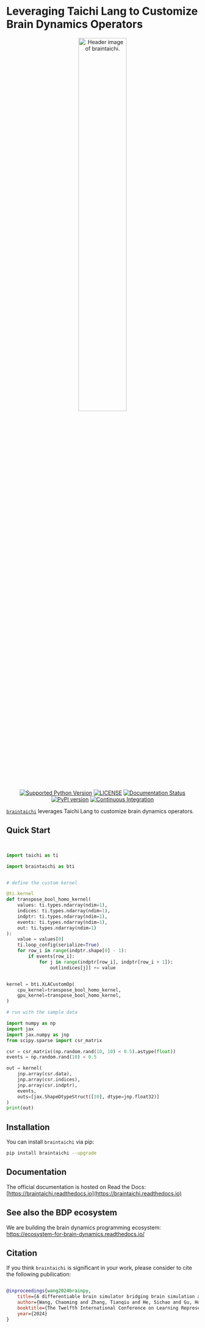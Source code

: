 # Leveraging Taichi Lang to Customize Brain Dynamics Operators


<p align="center">
  	<img alt="Header image of braintaichi." src="https://github.com/chaoming0625/braintaichi/blob/main/docs/_static/braintaichi.png" width=50%>
</p> 



<p align="center">
	<a href="https://pypi.org/project/braintaichi/"><img alt="Supported Python Version" src="https://img.shields.io/pypi/pyversions/braintaichi"></a>
	<a href="https://github.com/chaoming0625/braintaichi/blob/main/LICENSE"><img alt="LICENSE" src="https://img.shields.io/badge/License-Apache%202.0-blue.svg"></a>
    <a href='https://braintaichi.readthedocs.io/en/latest/?badge=latest'>
        <img src='https://readthedocs.org/projects/braintaichi/badge/?version=latest' alt='Documentation Status' />
    </a>  	
    <a href="https://badge.fury.io/py/braintaichi"><img alt="PyPI version" src="https://badge.fury.io/py/braintaichi.svg"></a>
    <a href="https://github.com/chaoming0625/braintaichi/actions/workflows/CI.yml"><img alt="Continuous Integration" src="https://github.com/chaoming0625/braintaichi/actions/workflows/CI.yml/badge.svg"></a>
</p>


[``braintaichi``](https://github.com/chaoming0625/braintaichi) leverages Taichi Lang to customize brain dynamics operators.



## Quick Start

```python


import taichi as ti

import braintaichi as bti


# define the custom kernel

@ti.kernel
def transpose_bool_homo_kernel(
    values: ti.types.ndarray(ndim=1),
    indices: ti.types.ndarray(ndim=1),
    indptr: ti.types.ndarray(ndim=1),
    events: ti.types.ndarray(ndim=1),
    out: ti.types.ndarray(ndim=1)
):
    value = values[0]
    ti.loop_config(serialize=True)
    for row_i in range(indptr.shape[0] - 1):
        if events[row_i]:
            for j in range(indptr[row_i], indptr[row_i + 1]):
                out[indices[j]] += value


kernel = bti.XLACustomOp(
    cpu_kernel=transpose_bool_homo_kernel,
    gpu_kernel=transpose_bool_homo_kernel,
)

# run with the sample data

import numpy as np
import jax
import jax.numpy as jnp
from scipy.sparse import csr_matrix

csr = csr_matrix((np.random.rand(10, 10) < 0.5).astype(float))
events = np.random.rand(10) < 0.5

out = kernel(
    jnp.array(csr.data),
    jnp.array(csr.indices),
    jnp.array(csr.indptr),
    events,
    outs=[jax.ShapeDtypeStruct([10], dtype=jnp.float32)]
)
print(out)
```


## Installation

You can install ``braintaichi`` via pip:

```bash
pip install braintaichi --upgrade
```

## Documentation

The official documentation is hosted on Read the Docs: [https://braintaichi.readthedocs.io](https://braintaichi.readthedocs.io)


## See also the BDP ecosystem

We are building the brain dynamics programming ecosystem: https://ecosystem-for-brain-dynamics.readthedocs.io/


## Citation

If you think `braintaichi` is significant in your work, please consider to cite the following pubilication:

```bibtex

@inproceedings{wang2024brainpy,
    title={A differentiable brain simulator bridging brain simulation and brain-inspired computing},
    author={Wang, Chaoming and Zhang, Tianqiu and He, Sichao and Gu, Hongyaoxing and Li, Shangyang and Wu, Si},
    booktitle={The Twelfth International Conference on Learning Representations},
    year={2024}
}
```


